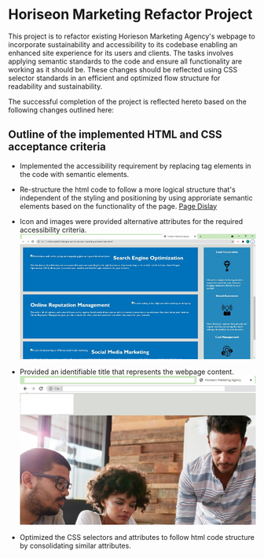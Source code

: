 # Horiseon Marketing Refactor Project

This project is to refactor existing Horieson Marketing Agency's webpage to incorporate sustainability and accessibility to its codebase enabling an enhanced site 
experience for its users and clients. The tasks involves applying semantic standards to the code and ensure all functionality are working as it should be. 
These changes should be reflected using CSS selector standards in an efficient and optimized flow structure for readability and sustainability.

The successful completion of the project is reflected hereto based on the following changes outlined here:

## Outline of the implemented HTML and CSS acceptance criteria

* Implemented the accessibility requirement by replacing tag elements in the code with semantic elements.

* Re-structure the html code to follow a more logical structure that's independent of the styling and positioning by using approriate semantic elements based on the functionality of the page.
[Page Dislay](https://drive.google.com/file/d/1jOi0LZebiK6ZGwKquCPw-UlLZS7_lX4U/view?usp=sharing)

* Icon and images were  provided alternative attributes for the required accessibility criteria.
![Alt Text Image](./assets/images/alt-text-screenshot.jpg)

* Provided an identifiable title that represents the webpage content.
![Web Title Image](./assets/images/webpage-title.jpg) 

* Optimized the CSS selectors and attributes to follow html code structure by consolidating similar attributes.




